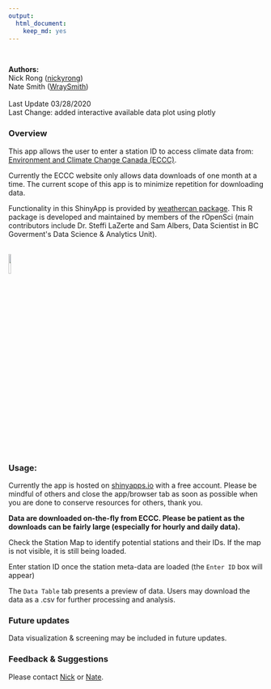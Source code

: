 ```yaml
---
output: 
  html_document: 
    keep_md: yes
---
```



<br/>

**Authors:** <br/>
Nick Rong ([nickyrong](https://github.com/nickyrong)) <br/>
Nate Smith ([WraySmith](https://github.com/WraySmith)) <br/><br/>
Last Update 03/28/2020 <br/>
Last Change: added interactive available data plot using plotly <br/>

### Overview
This app allows the user to enter a station ID to access climate data from:
[Environment and Climate Change Canada (ECCC)](https://climate.weather.gc.ca/historical_data/search_historic_data_e.html).
<br/>

Currently the ECCC website only allows data downloads of one month at a time. The current scope of this app is to minimize repetition for downloading data.
<br/>

Functionality in this ShinyApp is provided by [weathercan package](https://github.com/ropensci/weathercan). This R package is developed and maintained by members of the rOpenSci (main contributors include Dr. Steffi LaZerte and Sam Albers, Data Scientist in BC Goverment's Data Science & Analytics Unit).

<br/>
<img src="https://github.com/ropensci/weathercan/raw/master/inst/assets/weathercan_logo.png" width="10%" />
<br/>


### Usage:

Currently the app is hosted on [shinyapps.io](https://nickrongkp.shinyapps.io/WeatherCan/) with a free account. Please be mindful of others and close the app/browser tab as soon as possible when you are done to conserve resources for others, thank you.

**Data are downloaded on-the-fly from ECCC. Please be patient as the downloads can be fairly large (especially for hourly and daily data).**

Check the Station Map to identify potential stations and their IDs. If the map is not visible, it is still being loaded.

Enter station ID once the station meta-data are loaded (the `Enter ID` box will appear)

The `Data Table` tab presents a preview of data. Users may download the data as a .csv for further processing and analysis.
<br/>

### Future updates

Data visualization & screening may be included in future updates.
<br/>

### Feedback & Suggestions

Please contact [Nick](https://github.com/nickyrong) or [Nate](https://github.com/WraySmith).
<br/>
